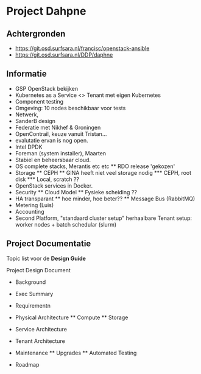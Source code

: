 # Project Dahpne


## Achtergronden

* https://git.osd.surfsara.nl/francisc/openstack-ansible
* https://git.osd.surfsara.nl/DDP/daphne

## Informatie

* GSP OpenStack bekijken
* Kubernetes as a Service <> Tenant met eigen Kubernetes
* Component testing
* Omgeving: 10 nodes beschikbaar voor tests
* Netwerk, 
 * SanderB design
 * Federatie met Nikhef & Groningen
 * OpenContrail, keuze vanuit Tristan...
 * evalutatie ervan is nog open.
 * Intel DPDK 
* Foreman (system installer), Maarten 
* Stabiel en beheersbaar cloud.
* OS complete stacks, Merantis etc etc
 ** RDO release 'gekozen'
* Storage
 ** CEPH
 ** GINA heeft niet veel storage nodig
 *** CEPH, root disk
 *** Local, scratch ??
* OpenStack services in Docker.
* Security
** Cloud Model
** Fysieke scheiding ??
* HA transparant
** hoe minder, hoe beter??
** Message Bus (RabbitMQ)
* Metering (Luis)
* Accounting
* Second Platform, "standaard cluster setup" herhaalbare Tenant setup: worker nodes + batch schedular (slurm)

## Project Documentatie

Topic list voor de **Design Guide**

Project Design Document
* Background

* Exec Summary
* Requirementn
* Physical Architecture
** Compute 
** Storage
* Service Architecture
* Tenant Architecture
* Maintenance
** Upgrades
** Automated Testing
* Roadmap



